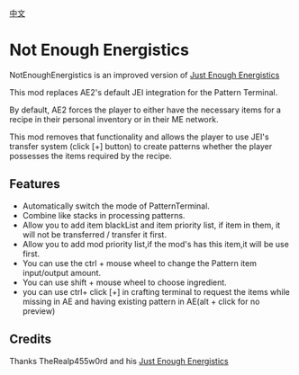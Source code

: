 [中文](READNE_CN.md)

# Not Enough Energistics
NotEnoughEnergistics is an improved version of [Just Enough Energistics](https://www.curseforge.com/minecraft/mc-mods/just-enough-energistics-jee)

This mod replaces AE2's default JEI integration for the Pattern Terminal.

By default, AE2 forces the player to either have the necessary items for a recipe in their personal inventory or in their ME network.

This mod removes that functionality and allows the player to use JEI's transfer system (click [+] button) to create patterns whether the player possesses the items required by the recipe.


## Features

- Automatically switch the mode of PatternTerminal.
- Combine like stacks in processing patterns.
- Allow you to add item blackList and item priority list, if item in them, it will not be transferred / transfer it first.
- Allow you to add mod priority list,if the mod's has this item,it will be use first.
- You can use the ctrl + mouse wheel to change the Pattern item input/output amount.
- You can use shift + mouse wheel to choose ingredient.
- you can use ctrl+ click [+] in crafting terminal to request the items while missing in AE and having existing pattern in AE(alt + click for no preview)

## Credits
Thanks TheRealp455w0rd and his [Just Enough Energistics](https://www.curseforge.com/minecraft/mc-mods/just-enough-energistics-jee)
